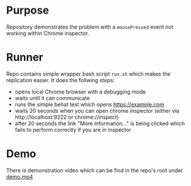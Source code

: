 # Purpose
Repository demonstrates the problem with a `mousePressed` event not working
within Chrome inspector.

# Runner
Repo contains simple wrapper bash script `run.sh` which makes the replication
easier. It does the follwing steps:
- opens local Chrome browser with a debugging mode
- waits until it can communicate
- runs the simple behat test which opens https://example.com
- waits 20 seconds when you can open chrome inspector (either via
http://localhost:9222 or chrome://inspect)
- after 20 seconds the link "More information..." is being clicked which fails
to perform correctly if you are in inspector

# Demo
There is demonstration video which can be find in the repo's root under [demo.mp4](https://user-images.githubusercontent.com/5792505/119889100-75c64780-bf36-11eb-9e41-25bdb8df25a0.mp4)
